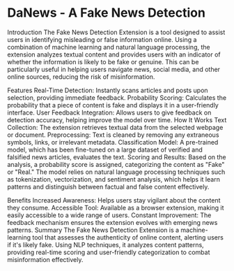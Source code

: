 # DaNews - A Fake News Detection

Introduction
The Fake News Detection Extension is a tool designed to assist users in identifying misleading or false information online. Using a combination of machine learning and natural language processing, the extension analyzes textual content and provides users with an indicator of whether the information is likely to be fake or genuine. This can be particularly useful in helping users navigate news, social media, and other online sources, reducing the risk of misinformation.

Features
Real-Time Detection: Instantly scans articles and posts upon selection, providing immediate feedback.
Probability Scoring: Calculates the probability that a piece of content is fake and displays it in a user-friendly interface.
User Feedback Integration: Allows users to give feedback on detection accuracy, helping improve the model over time.
How It Works
Text Collection: The extension retrieves textual data from the selected webpage or document.
Preprocessing: Text is cleaned by removing any extraneous symbols, links, or irrelevant metadata.
Classification Model: A pre-trained model, which has been fine-tuned on a large dataset of verified and falsified news articles, evaluates the text.
Scoring and Results: Based on the analysis, a probability score is assigned, categorizing the content as "Fake" or "Real."
The model relies on natural language processing techniques such as tokenization, vectorization, and sentiment analysis, which helps it learn patterns and distinguish between factual and false content effectively.

Benefits
Increased Awareness: Helps users stay vigilant about the content they consume.
Accessible Tool: Available as a browser extension, making it easily accessible to a wide range of users.
Constant Improvement: The feedback mechanism ensures the extension evolves with emerging news patterns.
Summary
The Fake News Detection Extension is a machine-learning tool that assesses the authenticity of online content, alerting users if it's likely fake. Using NLP techniques, it analyzes content patterns, providing real-time scoring and user-friendly categorization to combat misinformation effectively.
